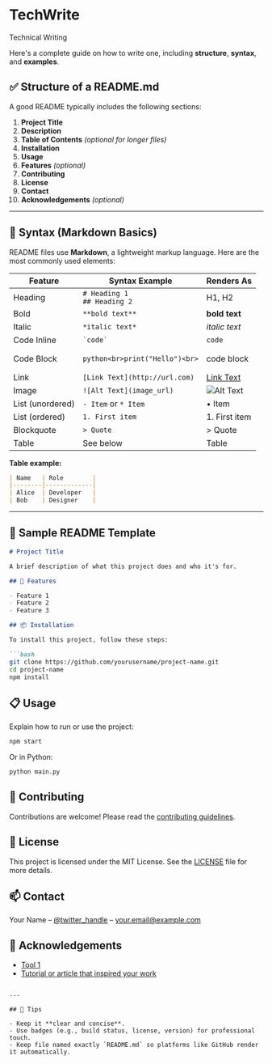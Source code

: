 # TechWrite
Technical Writing 

Here's a complete guide on how to write one, including **structure**, **syntax**, and **examples**.

## ✅ Structure of a README.md

A good README typically includes the following sections:

1. **Project Title**
2. **Description**
3. **Table of Contents** *(optional for longer files)*
4. **Installation**
5. **Usage**
6. **Features** *(optional)*
7. **Contributing**
8. **License**
9. **Contact**
10. **Acknowledgements** *(optional)*

---

## 📘 Syntax (Markdown Basics)

README files use **Markdown**, a lightweight markup language. Here are the most commonly used elements:

| Feature          | Syntax Example                            | Renders As                  |
| ---------------- | ----------------------------------------- | --------------------------- |
| Heading          | `# Heading 1`<br>`## Heading 2`           | H1, H2                      |
| Bold             | `**bold text**`                           | **bold text**               |
| Italic           | `*italic text*`                           | *italic text*               |
| Code Inline      | `` `code` ``                              | `code`                      |
| Code Block       | <pre>`python<br>print("Hello")<br>`</pre> | code block                  |
| Link             | `[Link Text](http://url.com)`             | [Link Text](http://url.com) |
| Image            | `![Alt Text](image_url)`                  | ![Alt Text](image_url)      |
| List (unordered) | `- Item` or `* Item`                      | • Item                      |
| List (ordered)   | `1. First item`                           | 1. First item               |
| Blockquote       | `> Quote`                                 | > Quote                     |
| Table            | See below                                 | Table                       |

**Table example:**

```markdown
| Name   | Role        |
|--------|-------------|
| Alice  | Developer   |
| Bob    | Designer    |
```

---

## 🧱 Sample README Template

````markdown
# Project Title

A brief description of what this project does and who it's for.

## 🚀 Features

- Feature 1
- Feature 2
- Feature 3

## 📦 Installation

To install this project, follow these steps:

```bash
git clone https://github.com/yourusername/project-name.git
cd project-name
npm install
````

## 📋 Usage

Explain how to run or use the project:

```bash
npm start
```

Or in Python:

```python
python main.py
```

## 🤝 Contributing

Contributions are welcome! Please read the [contributing guidelines](CONTRIBUTING.md).

## 📝 License

This project is licensed under the MIT License. See the [LICENSE](LICENSE) file for more details.

## 📫 Contact

Your Name – [@twitter\_handle](https://twitter.com/yourhandle) – [your.email@example.com](mailto:your.email@example.com)

## 🙏 Acknowledgements

* [Tool 1](https://example.com)
* [Tutorial or article that inspired your work](https://example.com)

```

---

## 🧠 Tips

- Keep it **clear and concise**.
- Use badges (e.g., build status, license, version) for professional touch.
- Keep file named exactly `README.md` so platforms like GitHub render it automatically.


